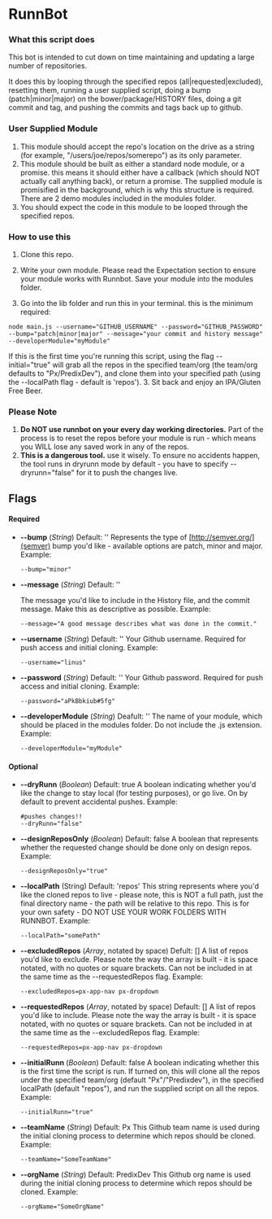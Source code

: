 # RunnBot

### What this script does
This bot is intended to cut down on time maintaining and updating a large number of repositories.

It does this by looping through the specified repos (all|requested|excluded), resetting them, running a user supplied script, doing a bump (patch|minor|major) on  the bower/package/HISTORY files, doing a git commit and tag, and pushing the commits and tags back up to github.


### User Supplied Module

  1. This module should accept the repo's location on the drive as a string (for example, "/users/joe/repos/somerepo") as its only parameter.
  2. This module should be built as either a standard node module, or a promise. this means it should either have a callback (which should NOT actually call anything back), or return a promise. The supplied module is promisified in the background, which is why this structure is required. There are 2 demo modules included in the modules folder.
  3. You should expect the code in this module to be looped through the specified repos.

### How to use this
1. Clone this repo.
2. Write your own module. Please read the Expectation section to ensure your module works with Runnbot. Save your module into the modules folder.

3. Go into the lib folder and run this in your terminal. this is the minimum required:

  ```
  node main.js --username="GITHUB_USERNAME" --password="GITHUB_PASSWORD" --bump="patch|minor|major" --message="your commit and history message" --developerModule="myModule"
  ```
  If this is the first time you're running this script, using the flag --initial="true" will grab all the repos in the specified team/org (the team/org defaults to "Px/PredixDev"), and clone them into your specified path (using the --localPath flag - default is 'repos').
3. Sit back and enjoy an IPA/Gluten Free Beer.

### Please Note

1. **Do NOT use runnbot on your every day working directories.**
 Part of the process is to reset the repos before your module is run - which means you WILL lose any saved work in any of the repos.
2. **This is a dangerous tool.** use it wisely. To ensure no accidents happen, the tool runs in dryrunn mode by default - you have to specify --dryrunn="false" for it to push the changes live.

## Flags
#### Required
* **--bump** (*String*) Default: ''
  Represents the type of [http://semver.org/](semver) bump you'd like - available options are patch, minor and major.
  Example:
  ```
  --bump="minor"
  ```

* **--message** (*String*) Default: ''

  The message you'd like to include in the History file, and the commit message. Make this as descriptive as possible.
  Example:
  ```
  --message="A good message describes what was done in the commit."
  ```

* **--username** (*String*) Default: ''
  Your Github username. Required for push access and initial cloning.
  Example:
  ```
  --username="linus"
  ```

* **--password** (*String*) Default: ''
  Your Github password. Required for push access and initial cloning.
  Example:
  ```
  --password="aPkBbkiub#5fg"
  ```

* **--developerModule** (*String*) Deafult: ''
  The name of your module, which should be placed in the modules folder. Do not include the .js extension.
  Example:
  ```
  --developerModule="myModule"
  ```

#### Optional

* **--dryRunn** (*Boolean*) Default: true
  A boolean indicating whether you'd like the change to stay local (for testing purposes), or go live. On by default to prevent accidental pushes.
  Example:
  ```
  #pushes changes!!
  --dryRunn="false"
  ```

* **--designReposOnly** (*Boolean*) Default: false
  A boolean that represents whether the requested change should be done only on design repos.
  Example:
  ```
  --designReposOnly="true"
  ```

* **--localPath** (String) Default: 'repos'
  This string represents where you'd like the cloned repos to live - please note, this is NOT a full path, just the final directory name - the path will be relative to this repo. This is for your own safety - DO NOT USE YOUR WORK FOLDERS WITH RUNNBOT.
  Example:
  ```
  --localPath="somePath"
  ```

* **--excludedRepos** (*Array*, notated by space) Defult: []
  A list of repos you'd like to exclude. Please note the way the array is built - it is space notated, with no quotes or square brackets. Can not be included in at the same time as the --requestedRepos flag.
  Example:
  ```
  --excludedRepos=px-app-nav px-dropdown
  ```

* **--requestedRepos** (*Array*, notated by space) Default: []
  A list of repos you'd like to include. Please note the way the array is built - it is space notated, with no quotes or square brackets. Can not be included in at the same time as the --excludedRepos flag.
  Example:
  ```
  --requestedRepos=px-app-nav px-dropdown
  ```

* **--initialRunn** (*Boolean*) Default: false
  A boolean indicating whether this is the first time the script is run. If turned on, this will clone all the repos under the specified team/org (default "Px"/"Predixdev"), in the specified localPath (default "repos"), and run the supplied script on all the repos.
  Example:
  ```
  --initialRunn="true"
  ```

* **--teamName** (*String*) Default: Px
  This Github team name is used during the initial cloning process to determine which repos should be cloned.
  Example:
  ```
  --teamName="SomeTeamName"
  ```

* **--orgName** (*String*) Default: PredixDev
  This Github org name is used during the initial cloning process to determine which repos should be cloned.
  Example:
  ```
  --orgName="SomeOrgName"
  ```
